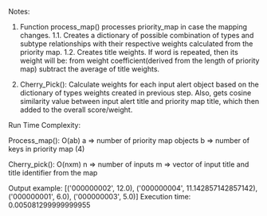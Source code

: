 Notes:
1. Function process_map() processes priority_map in case the mapping changes. 
1.1. Creates a dictionary of possible combination of types and subtype relationships with their respective weights calculated from the priority map.
1.2. Creates title weights. If word is repeated, then its weight will be: from weight coefficient(derived from the length of priority map) subtract the average of title weights.

2. Cherry_Pick(): Calculate weights for each input alert object based on the dictionary of types weights created in previous step. Also, gets cosine similarity value between input alert title and priority map title, which then added to the overall score/weight. 


Run Time Complexity:

Process_map(): O(ab) 
    a => number of priority map objects
    b => number of keys in priority map (4)

Cherry_pick(): O(nxm) 
    n => number of inputs 
    m => vector of input title and title identifier from the map 

Output example: 
[('000000002', 12.0), ('000000004', 11.142857142857142), ('000000001', 6.0), ('000000003', 5.0)]
Execution time: 0.005081299999999955



